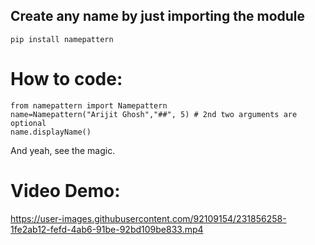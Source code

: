 ## Create any name by just importing the module

```
pip install namepattern
```

# How to code:
```
from namepattern import Namepattern
name=Namepattern("Arijit Ghosh","##", 5) # 2nd two arguments are optional
name.displayName()

```

And yeah, see the magic.

# Video Demo:
https://user-images.githubusercontent.com/92109154/231856258-1fe2ab12-fefd-4ab6-91be-92bd109be833.mp4

